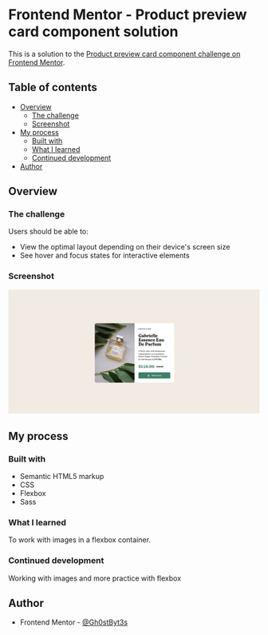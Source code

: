 # Frontend Mentor - Product preview card component solution

This is a solution to the [Product preview card component challenge on Frontend Mentor](https://www.frontendmentor.io/challenges/product-preview-card-component-GO7UmttRfa).

## Table of contents

- [Overview](#overview)
  - [The challenge](#the-challenge)
  - [Screenshot](#screenshot)
- [My process](#my-process)
  - [Built with](#built-with)
  - [What I learned](#what-i-learned)
  - [Continued development](#continued-development)
- [Author](#author)

## Overview

### The challenge

Users should be able to:

- View the optimal layout depending on their device's screen size
- See hover and focus states for interactive elements

### Screenshot

![](./Screenshot%20.png)

## My process

### Built with

- Semantic HTML5 markup
- CSS
- Flexbox
- Sass

### What I learned

To work with images in a flexbox container.

### Continued development

Working with images and more practice with flexbox

## Author

- Frontend Mentor - [@Gh0stByt3s](https://www.frontendmentor.io/profile/Gh0stByt3s)
